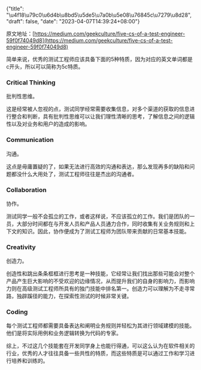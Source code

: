 {"title": "\u4f18\u79c0\u6d4b\u8bd5\u5de5\u7a0b\u5e08\u76845c\u7279\u8d28", "draft": false, "date": "2023-04-07T14:39:24+08:00"}

原文地址：[https://medium.com/geekculture/five-cs-of-a-test-engineer-59f0f74049d8](https://medium.com/geekculture/five-cs-of-a-test-engineer-59f0f74049d8)

简单来说，优秀的测试工程师应该具备下面的5种特质，因为对应的英文单词都是c开头，所以可以简称为5c特质。

### **Critical Thinking**

批判性思维。

这是经常被人忽视的点，测试同学经常需要收集信息，对多个渠道的获取的信息进行整合和判断，具有批判性思维可以让我们理性清晰的思考，了解信息之间的逻辑性以及对业务和用户的造成的影响。

### **Communication**

沟通。

这点是毋庸置疑的了，如果无法进行高效的沟通和表达，那么发现再多的缺陷和问题都没什么大用处了，测试工程师往往是杰出的沟通者。

### **Collaboration**

协作。

测试同学一般不会孤立的工作，或者这样说，不应该孤立的工作。我们是团队的一员，大部分时间都在与开发人员和产品人员通力合作，同时收集有关业务规则和上下文的知识。因此，协作便成为了测试工程师为团队带来贡献的日常基本技能。

### **Creativity**

创造力。

创造性和跳出条条框框进行思考是一种技能，它经常让我们找出那些可能会对整个产品产生巨大影响的不受欢迎的边缘情况，从而提升我们的自身的影响力，而影响力则在高级测试工程师所具有的独门技能中排名第一。创造力可以理解为不走寻常路，独辟蹊径的能力，在探索性测试的时候非常关键。

### **Coding**

每个测试工程师都需要具备表达和阐明业务规则并轻松为其进行领域建模的技能。他们是将实际用例和业务逻辑转换为代码的专家。

综上，不过这几个技能套在开发同学身上也能行得通，可以这么认为在软件相关的行业，优秀的人才往往具备一些共性的特质，而这些特质是可以通过工作和学习进行培养和训练的。